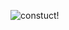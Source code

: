 ![constuct!](https://encrypted-tbn2.gstatic.com/images?q=tbn:ANd9GcR9W0teTYvBxP1QWAsYfWQiDKDmtjMWOt6mz7XQjSqumzEmkPrG)